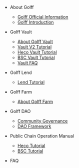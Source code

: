 
* About Golff
	* [Golff Official Information](README)
	* [Golff Introduction](introduction)

* Golff Vault
	* [About Golff Vault](aboutVault)
	* [Vault V2 Tutorial](VaultV2)
	* [Heco Vault Tutorial](HecoVault)
	* [BSC Vault Tutorial](BSCVault)
	* [Vault FAQ](VaultFAQ)

* Golff Lend
	* [Lend Tutorial](HecoLend)

* Golff Farm
	* [About Golff Farm](aboutFarm)

* Golff DAO
	* [Community Governance](Vote)
	* [DAO Framework](GDAO)

* Public Chain Operation Manual
	* [Heco Tutorial](Heco)
	* [BSC Tutorial](BSC)	

* FAQ

